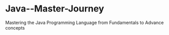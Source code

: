 # Java--Master-Journey
Mastering the Java Programming Language from Fundamentals to Advance concepts 
